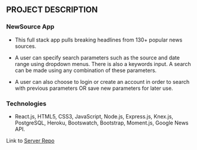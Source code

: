 ## PROJECT DESCRIPTION

### NewSource App
* This full stack app pulls breaking headlines from 130+ popular news sources. 

* A user can specify search parameters such as the source and date range using dropdown menus. There is also a keywords input. A search can be made using any combination of these parameters.

* A user can also choose to login or create an account in order to search with previous parameters OR save new parameters for later use.

### Technologies
* React.js, HTML5, CSS3, JavaScript, Node.js, Express.js, Knex.js, PostgreSQL, Heroku, Bootswatch, Bootstrap, Moment.js, Google News API.

Link to [Server Repo](https://github.com/jeff-burns/full-stack-news-app-server)
